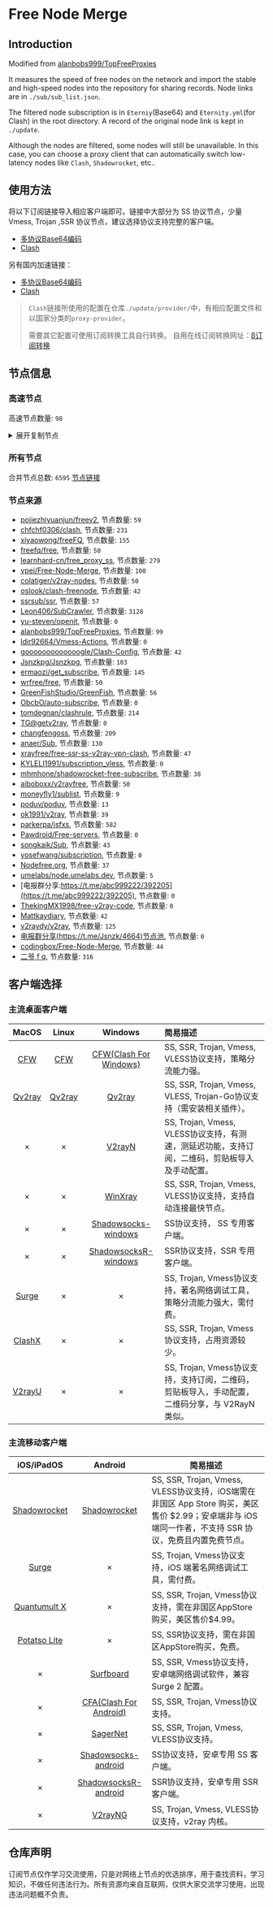 # Free Node Merge

## Introduction
Modified from [alanbobs999/TopFreeProxies](https://github.com/alanbobs999/TopFreeProxies)

It measures the speed of free nodes on the network and import the stable and high-speed nodes into the repository for sharing records. Node links are in `./sub/sub_list.json`.

The filtered node subscription is in `Eterniy`(Base64) and `Eternity.yml`(for Clash) in the root directory. A record of the original node link is kept in `./update`.

Although the nodes are filtered, some nodes will still be unavailable. In this case, you can choose a proxy client that can automatically switch low-latency nodes like `Clash`, `Shadowrocket`, etc..

## 使用方法
将以下订阅链接导入相应客户端即可。链接中大部分为 SS 协议节点，少量 Vmess, Trojan ,SSR 协议节点，建议选择协议支持完整的客户端。

- [多协议Base64编码](https://raw.githubusercontent.com/arlenWKX/Free-Node-Merge/master/Eternity)
- [Clash](https://raw.githubusercontent.com/arlenWKX/Free-Node-Merge/main/Eternity.yml)

另有国内加速链接：

- [多协议Base64编码](https://cdn.jsdelivr.net/gh/arlenWKX/Free-Node-Merge@main/Eternity)
- [Clash](https://cdn.jsdelivr.net/gh/arlenWKX/Free-Node-Merge@main/Eternity.yml)

>`Clash`链接所使用的配置在仓库`./update/provider/`中，有相应配置文件和以国家分类的`proxy-provider`。
>
>需要其它配置可使用订阅转换工具自行转换。
>自用在线订阅转换网址：[β订阅转换](https://sc.vercel.app/)

## 节点信息
### 高速节点
高速节点数量: `98`
<details>
  <summary>展开复制节点</summary>

    ss://Y2hhY2hhMjAtaWV0Zi1wb2x5MTMwNTo1ZTA0YmRjNi02ZjA5LTRmNWUtYTNjNy1lZGY0ZDMyMjBhZDM@164.92.99.126:52441#%E8%BF%99%E4%BA%9B%E8%8A%82%E7%82%B9%E5%8F%AA%E8%83%BD%E5%A4%87%E7%94%A8%E6%88%96%E8%80%85%E9%98%B2%E6%AD%A2%E5%A4%B1%E8%81%94%EF%BC%8C%E8%99%BD%E7%84%B6%E8%B4%A8%E9%87%8F%E5%B9%B6%E4%B8%8D%E6%98%AF%E5%BE%88%E5%A5%BD%EF%BC%8C%E4%B9%9F%E8%AF%B7%E4%BD%8E%E8%B0%83%E4%BD%BF%E7%94%A8%3A%29
    ss://Y2hhY2hhMjAtaWV0Zi1wb2x5MTMwNToxYzBlNGExOC00ZDdhLTQyMzEtYTU1ZC0xZGVlMGZlNjczMmE@164.92.99.126:52441#DigitalOcean%201%7C0.7x
    ss://Y2hhY2hhMjAtaWV0Zi1wb2x5MTMwNToxYzBlNGExOC00ZDdhLTQyMzEtYTU1ZC0xZGVlMGZlNjczMmE@164.92.99.126:52441#%E7%BE%8E%E5%9B%BD%28nodefree.org%E6%97%A5%E6%9B%B4%E5%85%8D%E8%B4%B9%E8%8A%82%E7%82%B9%29_9
    ss://Y2hhY2hhMjAtaWV0Zi1wb2x5MTMwNTo1ZTA0YmRjNi02ZjA5LTRmNWUtYTNjNy1lZGY0ZDMyMjBhZDM@164.92.99.126:52441#%E7%BE%8E%E5%9B%BD%28nodefree.org%E6%97%A5%E6%9B%B4%E5%85%8D%E8%B4%B9%E8%8A%82%E7%82%B9%29_10
    ss://Y2hhY2hhMjAtaWV0Zi1wb2x5MTMwNTo1ZTA0YmRjNi02ZjA5LTRmNWUtYTNjNy1lZGY0ZDMyMjBhZDM@164.92.99.126:52441#US-%E9%AB%98%E9%80%9F%E8%8A%82%E7%82%B9%E8%B4%AD%E4%B9%B0%EF%BC%9Av1.mk%2Fvip
    ss://Y2hhY2hhMjAtaWV0Zi1wb2x5MTMwNToxYzBlNGExOC00ZDdhLTQyMzEtYTU1ZC0xZGVlMGZlNjczMmE@164.92.99.126:52441#%E7%BE%8E%E5%9B%BD%28nodefree.org%E6%97%A5%E6%9B%B4%E5%85%8D%E8%B4%B9%E8%8A%82%E7%82%B9%29_9
    ss://Y2hhY2hhMjAtaWV0Zi1wb2x5MTMwNTo1ZTA0YmRjNi02ZjA5LTRmNWUtYTNjNy1lZGY0ZDMyMjBhZDM@164.92.99.126:52441#%E7%BE%8E%E5%9B%BD%28nodefree.org%E6%97%A5%E6%9B%B4%E5%85%8D%E8%B4%B9%E8%8A%82%E7%82%B9%29_10
    vmess://eyJ2IjoiMiIsInBzIjoiX+e+juWbvV9Zb3VUdWJlOlZW56eR5oqAXzk3IiwiYWRkIjoiNDUuMzUuODQuMTYyIiwicG9ydCI6IjQ0MyIsInR5cGUiOiJub25lIiwiaWQiOiJhYmE1MGRkNC01NDg0LTNiMDUtYjE0YS00NjYxY2FmODYyZDUiLCJhaWQiOiI0IiwibmV0Ijoid3MiLCJwYXRoIjoiL3dzIiwiaG9zdCI6InVzYS1kYWxsYXMubHZ1ZnQuY29tIiwidGxzIjoidGxzIn0=
    trojan://ae71ffdc-3206-3b4d-3f4e-e3b63684a556@lsj03.wangxd.life:3052?allowInsecure=0#US_https%3A%2F%2F1808.ga%20%20%20Node_211
    ss://YWVzLTI1Ni1nY206NTRkZjFhZDUtMTMyMy00ZGQ3LWI3YTEtYTUzMjAyMzQ3NTI2@164.92.99.255:46499#DigitalOcean%203%7C0.7x
    vmess://eyJ2IjoiMiIsInBzIjoi576O5Zu9IDAyIFBzeWNoeiIsImFkZCI6IjQ1LjM1Ljg0LjE2MiIsInBvcnQiOiI0NDMiLCJ0eXBlIjoibm9uZSIsImlkIjoiYWJhNTBkZDQtNTQ4NC0zYjA1LWIxNGEtNDY2MWNhZjg2MmQ1IiwiYWlkIjoiNCIsIm5ldCI6IndzIiwicGF0aCI6Ii93cyIsImhvc3QiOiJ1c2EtZGFsbGFzLmx2dWZ0LmNvbSIsInRscyI6InRscyJ9
    vmess://eyJ2IjoiMiIsInBzIjoi576O5Zu9IDAyNSIsImFkZCI6InVzYS1kYWxsYXMubHZ1ZnQuY29tIiwicG9ydCI6IjQ0MyIsInR5cGUiOiJub25lIiwiaWQiOiJhYmE1MGRkNC01NDg0LTNiMDUtYjE0YS00NjYxY2FmODYyZDUiLCJhaWQiOiI0IiwibmV0Ijoid3MiLCJwYXRoIjoiL3dzIiwiaG9zdCI6InVzYS1kYWxsYXMubHZ1ZnQuY29tIiwidGxzIjoidGxzIn0=
    ss://Y2hhY2hhMjAtaWV0Zi1wb2x5MTMwNTo1ZTA0YmRjNi02ZjA5LTRmNWUtYTNjNy1lZGY0ZDMyMjBhZDM@164.92.99.126:52441#github.com%2Ffreefq%20-%20%E7%BE%8E%E5%9B%BD%20%203
    trojan://ae71ffdc-3206-3b4d-3f4e-e3b63684a556@lsj03.wangxd.life:3052?allowInsecure=0#US_https%3A%2F%2F1808.ga%20%20%20Node_307
    ss://YWVzLTI1Ni1nY206NTRkZjFhZDUtMTMyMy00ZGQ3LWI3YTEtYTUzMjAyMzQ3NTI2@164.92.99.255:46499#DigitalOcean%203%7C0.7x
    vmess://eyJ2IjoiMiIsInBzIjoi576O5Zu9IDA0MCIsImFkZCI6IjQ1LjM1Ljg0LjE2MiIsInBvcnQiOiI0NDMiLCJ0eXBlIjoibm9uZSIsImlkIjoiYWJhNTBkZDQtNTQ4NC0zYjA1LWIxNGEtNDY2MWNhZjg2MmQ1IiwiYWlkIjoiNCIsIm5ldCI6IndzIiwicGF0aCI6Ii93cyIsImhvc3QiOiJ1c2EtZGFsbGFzLmx2dWZ0LmNvbSIsInRscyI6InRscyJ9
    ss://YWVzLTI1Ni1jZmI6Yndoc2tyc2tyMDM@104.243.25.95:253#%28Youtube%E6%8A%80%E6%9C%AF%E5%88%86%E4%BA%AB%E5%AE%A4%29%F0%9F%87%BA%F0%9F%87%B8%E7%BE%8E%E5%9B%BD
    ss://Y2hhY2hhMjAtaWV0Zi1wb2x5MTMwNTo1ZTA0YmRjNi02ZjA5LTRmNWUtYTNjNy1lZGY0ZDMyMjBhZDM@164.92.99.126:52441#%E8%BF%99%E4%BA%9B%E8%8A%82%E7%82%B9%E5%8F%AA%E8%83%BD%E5%A4%87%E7%94%A8%E6%88%96%E8%80%85%E9%98%B2%E6%AD%A2%E5%A4%B1%E8%81%94%EF%BC%8C%E8%99%BD%E7%84%B6%E8%B4%A8%E9%87%8F%E5%B9%B6%E4%B8%8D%E6%98%AF%E5%BE%88%E5%A5%BD%EF%BC%8C%E4%B9%9F%E8%AF%B7%E4%BD%8E%E8%B0%83%E4%BD%BF%E7%94%A8%3A%29
    ss://Y2hhY2hhMjAtaWV0Zi1wb2x5MTMwNToxYzBlNGExOC00ZDdhLTQyMzEtYTU1ZC0xZGVlMGZlNjczMmE@164.92.99.126:52441#DigitalOcean%201%7C0.7x
    ss://Y2hhY2hhMjAtaWV0Zi1wb2x5MTMwNTo1NGRmMWFkNS0xMzIzLTRkZDctYjdhMS1hNTMyMDIzNDc1MjY@164.92.115.63:43371#%E8%BF%99%E4%BA%9B%E8%8A%82%E7%82%B9%E5%8F%AA%E8%83%BD%E5%A4%87%E7%94%A8%E6%88%96%E8%80%85%E9%98%B2%E6%AD%A2%E5%A4%B1%E8%81%94%EF%BC%8C%E8%99%BD%E7%84%B6%E8%B4%A8%E9%87%8F%E5%B9%B6%E4%B8%8D%E6%98%AF%E5%BE%88%E5%A5%BD%EF%BC%8C%E4%B9%9F%E8%AF%B7%E4%BD%8E%E8%B0%83%E4%BD%BF%E7%94%A8%3A%29
    ss://Y2hhY2hhMjAtaWV0Zi1wb2x5MTMwNTo1NGRmMWFkNS0xMzIzLTRkZDctYjdhMS1hNTMyMDIzNDc1MjY@164.92.107.59:16455#%E7%BE%8E%E5%9B%BD%20067
    ss://Y2hhY2hhMjAtaWV0Zi1wb2x5MTMwNToxYzBlNGExOC00ZDdhLTQyMzEtYTU1ZC0xZGVlMGZlNjczMmE@164.92.121.170:61598#DigitalOcean%204%7C0.7x
    ss://YWVzLTI1Ni1nY206NTRkZjFhZDUtMTMyMy00ZGQ3LWI3YTEtYTUzMjAyMzQ3NTI2@164.92.99.255:46499#DigitalOcean%203%7C0.7x
    ss://YWVzLTI1Ni1nY206NTRkZjFhZDUtMTMyMy00ZGQ3LWI3YTEtYTUzMjAyMzQ3NTI2@164.92.99.255:46499#DigitalOcean%203%7C0.7x
    ss://Y2hhY2hhMjAtaWV0Zi1wb2x5MTMwNTo1NGRmMWFkNS0xMzIzLTRkZDctYjdhMS1hNTMyMDIzNDc1MjY@164.92.115.63:43371#github.com%2Ffreefq%20-%20%E7%BE%8E%E5%9B%BD%20%2010
    vmess://eyJ2IjoiMiIsInBzIjoi576O5Zu9IDAzIFNoYXJrdGVjaCIsImFkZCI6IjIwOC45OC40OC4yIiwicG9ydCI6IjQ0MyIsInR5cGUiOiJub25lIiwiaWQiOiJhYmE1MGRkNC01NDg0LTNiMDUtYjE0YS00NjYxY2FmODYyZDUiLCJhaWQiOiI0IiwibmV0Ijoid3MiLCJwYXRoIjoiL3dzIiwiaG9zdCI6Imllc2VpMWVpLmNvbSIsInRscyI6InRscyJ9
    vmess://eyJ2IjoiMiIsInBzIjoi6L+Z5Lqb6IqC54K55Y+q6IO95aSH55So5oiW6ICF6Ziy5q2i5aSx6IGU77yM6Jm954S26LSo6YeP5bm25LiN5piv5b6I5aW977yM5Lmf6K+35L2O6LCD5L2/55SoOikiLCJhZGQiOiJzankuODY5ODY5Lnh5eiIsInBvcnQiOiI0NDMiLCJ0eXBlIjoibm9uZSIsImlkIjoiMDIxZDZhODItZmU5NS00MDc4LWEzYTItMDBkYmZiNzkxMTU2IiwiYWlkIjoiMCIsIm5ldCI6IndzIiwicGF0aCI6Ii9iMjc0NGMwYS8iLCJob3N0Ijoic2p5Ljg2OTg2OS54eXoiLCJ0bHMiOiJ0bHMifQ==
    vmess://eyJ2IjoiMiIsInBzIjoi576O5Zu9IDAyNSIsImFkZCI6IjQ1LjM1Ljg0LjE2MiIsInBvcnQiOiI0NDMiLCJ0eXBlIjoibm9uZSIsImlkIjoiYWJhNTBkZDQtNTQ4NC0zYjA1LWIxNGEtNDY2MWNhZjg2MmQ1IiwiYWlkIjoiNCIsIm5ldCI6IndzIiwicGF0aCI6Ii93cyIsImhvc3QiOiJ1c2EtZGFsbGFzLmx2dWZ0LmNvbSIsInRscyI6InRscyJ9
    ss://Y2hhY2hhMjAtaWV0Zi1wb2x5MTMwNTo1NGRmMWFkNS0xMzIzLTRkZDctYjdhMS1hNTMyMDIzNDc1MjY@164.92.107.59:16455#TG%E9%A2%91%E9%81%93%40iosfulishare%20%F0%9F%87%BA%F0%9F%87%B8%20DigitalOcean%206%7C0.7x
    vmess://eyJ2IjoiMiIsInBzIjoi576O5Zu9IDA2MCIsImFkZCI6IjE1NS4yNDguMjAyLjIwMyIsInBvcnQiOiIxNDU2NCIsInR5cGUiOiJub25lIiwiaWQiOiI0YTBkYTM3OS1hN2NjLTQzODktODhkNy00NTUxNGI4OTY4ODMiLCJhaWQiOiIwIiwibmV0IjoidGNwIiwicGF0aCI6Ii9hM2RIeE5pUy8iLCJob3N0IjoiIiwidGxzIjoiIn0=
    vmess://eyJ2IjoiMiIsInBzIjoiZ2l0aHViLmNvbS92MnJheWZyZWUgLSDnvo7lm73liqDliKnnpo/lsLzkuprlt57mtJvmnYnnn7ZRdWFkcmFOZXTmlbDmja7kuK3lv4MgMTkiLCJhZGQiOiJzankuODY5ODY5Lnh5eiIsInBvcnQiOiI0NDMiLCJ0eXBlIjoibm9uZSIsImlkIjoiMDIxZDZhODItZmU5NS00MDc4LWEzYTItMDBkYmZiNzkxMTU2IiwiYWlkIjoiMCIsIm5ldCI6IndzIiwicGF0aCI6Ii9iMjc0NGMwYS8iLCJob3N0Ijoic2p5Ljg2OTg2OS54eXoiLCJ0bHMiOiJ0bHMifQ==
    vmess://eyJ2IjoiMiIsInBzIjoiUmVsYXlf8J+HuvCfh7hVUy3wn4e68J+HuFVTXzQxIiwiYWRkIjoic2p5Ljg2OTg2OS54eXoiLCJwb3J0IjoiNDQzIiwidHlwZSI6Im5vbmUiLCJpZCI6IjAyMWQ2YTgyLWZlOTUtNDA3OC1hM2EyLTAwZGJmYjc5MTE1NiIsImFpZCI6IjAiLCJuZXQiOiJ3cyIsInBhdGgiOiIvYjI3NDRjMGEvIiwiaG9zdCI6InNqeS44Njk4NjkueHl6IiwidGxzIjoidGxzIn0=
    ss://YWVzLTI1Ni1jZmI6YW1hem9uc2tyMDU@54.214.170.7:443#%E8%BF%99%E4%BA%9B%E8%8A%82%E7%82%B9%E5%8F%AA%E8%83%BD%E5%A4%87%E7%94%A8%E6%88%96%E8%80%85%E9%98%B2%E6%AD%A2%E5%A4%B1%E8%81%94%EF%BC%8C%E8%99%BD%E7%84%B6%E8%B4%A8%E9%87%8F%E5%B9%B6%E4%B8%8D%E6%98%AF%E5%BE%88%E5%A5%BD%EF%BC%8C%E4%B9%9F%E8%AF%B7%E4%BD%8E%E8%B0%83%E4%BD%BF%E7%94%A8%3A%29
    vmess://eyJ2IjoiMiIsInBzIjoiZ2l0aHViLmNvbS9mcmVlZnEgLSDnvo7lm73liqDliKnnpo/lsLzkuprlt57mtJvmnYnnn7ZRdWFkcmFOZXTmlbDmja7kuK3lv4MgMTkiLCJhZGQiOiJzankuODY5ODY5Lnh5eiIsInBvcnQiOiI0NDMiLCJ0eXBlIjoibm9uZSIsImlkIjoiMDIxZDZhODItZmU5NS00MDc4LWEzYTItMDBkYmZiNzkxMTU2IiwiYWlkIjoiMCIsIm5ldCI6IndzIiwicGF0aCI6Ii9iMjc0NGMwYS8iLCJob3N0Ijoic2p5Ljg2OTg2OS54eXoiLCJ0bHMiOiJ0bHMifQ==
    ss://Y2hhY2hhMjAtaWV0Zi1wb2x5MTMwNToxYzBlNGExOC00ZDdhLTQyMzEtYTU1ZC0xZGVlMGZlNjczMmE@164.92.121.170:61598#%E7%BE%8E%E5%9B%BD%20036
    ss://YWVzLTI1Ni1nY206NTRkZjFhZDUtMTMyMy00ZGQ3LWI3YTEtYTUzMjAyMzQ3NTI2@164.92.99.255:46499#DigitalOcean%203%7C0.7x
    vmess://eyJ2IjoiMiIsInBzIjoi576O5Zu9IDA2MyIsImFkZCI6IjIxNi4yNDAuMTQwLjI1MiIsInBvcnQiOiI4MCIsInR5cGUiOiJub25lIiwiaWQiOiI2Yzc0YjU4NC02ODVjLTQ5NmQtODFiYy03YTVmZjE1ZTUyOGYiLCJhaWQiOiIwIiwibmV0Ijoid3MiLCJwYXRoIjoiLyIsImhvc3QiOiIiLCJ0bHMiOiIifQ==
    vmess://eyJ2IjoiMiIsInBzIjoi576O5Zu9IDAzMiIsImFkZCI6InVzYS13YXNoaW5ndG9uLmx2dWZ0LmNvbSIsInBvcnQiOiI0NDMiLCJ0eXBlIjoibm9uZSIsImlkIjoiYWJhNTBkZDQtNTQ4NC0zYjA1LWIxNGEtNDY2MWNhZjg2MmQ1IiwiYWlkIjoiNCIsIm5ldCI6IndzIiwicGF0aCI6Ii93cyIsImhvc3QiOiJ1c2Etd2FzaGluZ3Rvbi5sdnVmdC5jb20iLCJ0bHMiOiJ0bHMifQ==
    ss://Y2hhY2hhMjAtaWV0Zi1wb2x5MTMwNTo1ZTA0YmRjNi02ZjA5LTRmNWUtYTNjNy1lZGY0ZDMyMjBhZDM@164.92.99.126:52441#US-%E9%AB%98%E9%80%9F%E8%8A%82%E7%82%B9%E8%B4%AD%E4%B9%B0%EF%BC%9Av1.mk%2Fvip
    ss://YWVzLTI1Ni1nY206NTRkZjFhZDUtMTMyMy00ZGQ3LWI3YTEtYTUzMjAyMzQ3NTI2@164.92.99.255:46499#DigitalOcean%203%7C0.7x
    vmess://eyJ2IjoiMiIsInBzIjoiVVNfNDIiLCJhZGQiOiIyMTYuMjQwLjE0MC4yNTIiLCJwb3J0IjoiODAiLCJ0eXBlIjoibm9uZSIsImlkIjoiNmM3NGI1ODQtNjg1Yy00OTZkLTgxYmMtN2E1ZmYxNWU1MjhmIiwiYWlkIjoiMCIsIm5ldCI6IndzIiwicGF0aCI6Ii8iLCJob3N0IjoiIiwidGxzIjoiIn0=
    vmess://eyJ2IjoiMiIsInBzIjoi576O5Zu9IDExMiIsImFkZCI6IjE5Mi45Ni4yMDQuMjUwIiwicG9ydCI6IjQ0MyIsInR5cGUiOiJub25lIiwiaWQiOiJhYmE1MGRkNC01NDg0LTNiMDUtYjE0YS00NjYxY2FmODYyZDUiLCJhaWQiOiI0IiwibmV0Ijoid3MiLCJwYXRoIjoiL3dzIiwiaG9zdCI6InVzYS13YXNoaW5ndG9uLmx2dWZ0LmNvbSIsInRscyI6InRscyJ9
    ss://YWVzLTI1Ni1jZmI6Yndoc2tyc2tyMDM@104.243.30.252:246#%E7%BE%8E%E5%9B%BD%20005
    vmess://eyJ2IjoiMiIsInBzIjoi576O5Zu9NSIsImFkZCI6IjIxNi4yNDAuMTQwLjI1MiIsInBvcnQiOiI4MCIsInR5cGUiOiJub25lIiwiaWQiOiI2Yzc0YjU4NC02ODVjLTQ5NmQtODFiYy03YTVmZjE1ZTUyOGYiLCJhaWQiOiIwIiwibmV0Ijoid3MiLCJwYXRoIjoiLyIsImhvc3QiOiIiLCJ0bHMiOiIifQ==
    ss://YWVzLTI1Ni1nY206NTRkZjFhZDUtMTMyMy00ZGQ3LWI3YTEtYTUzMjAyMzQ3NTI2@164.92.99.255:46499#DigitalOcean%203%7C0.7x
    ss://YWVzLTI1Ni1nY206NTRkZjFhZDUtMTMyMy00ZGQ3LWI3YTEtYTUzMjAyMzQ3NTI2@164.92.99.255:46499#DigitalOcean%203%7C0.7x
    vmess://eyJ2IjoiMiIsInBzIjoiZ2l0aHViLmNvbS9mcmVlZnEgLSDnvo7lm73liqDliKnnpo/lsLzkuprlt57mtJvmnYnnn7ZRdWFkcmFOZXTmlbDmja7kuK3lv4MgMTkiLCJhZGQiOiJzankuODY5ODY5Lnh5eiIsInBvcnQiOiI0NDMiLCJ0eXBlIjoibm9uZSIsImlkIjoiMDIxZDZhODItZmU5NS00MDc4LWEzYTItMDBkYmZiNzkxMTU2IiwiYWlkIjoiMCIsIm5ldCI6IndzIiwicGF0aCI6Ii9iMjc0NGMwYS8iLCJob3N0Ijoic2p5Ljg2OTg2OS54eXoiLCJ0bHMiOiJ0bHMifQ==
    vmess://eyJ2IjoiMiIsInBzIjoi576O5Zu9IDA1IFNlcnZlck1hbmlhIiwiYWRkIjoiMTkyLjE4Ni4xMjkuNjYiLCJwb3J0IjoiNDQzIiwidHlwZSI6Im5vbmUiLCJpZCI6ImFiYTUwZGQ0LTU0ODQtM2IwNS1iMTRhLTQ2NjFjYWY4NjJkNSIsImFpZCI6IjQiLCJuZXQiOiJ3cyIsInBhdGgiOiIvd3MiLCJob3N0IjoidXNhLWJ1ZmZhbG8ubHZ1ZnQuY29tIiwidGxzIjoidGxzIn0=
    ss://YWVzLTI1Ni1jZmI6Yndoc2tyc2tyMDM@104.243.30.252:246#%3A%E7%BE%8E%E5%9B%BD-ss-104.243.30.252%3A246-%E5%8F%AF%E7%94%A8-%E7%9B%B4%E8%BF%9E-%E4%BB%85%E6%94%AF%E6%8C%81%E7%BE%8E%E5%9B%BD%E5%9C%B0%E5%8C%BANF%E8%87%AA%E5%88%B6%E5%89%A7
    ss://YWVzLTI1Ni1nY206NTRkZjFhZDUtMTMyMy00ZGQ3LWI3YTEtYTUzMjAyMzQ3NTI2@164.92.99.255:46499#DigitalOcean%203%7C0.7x
    vmess://eyJ2IjoiMiIsInBzIjoi576O5Zu9IDA2IFNlcnZlck1hbmlhIiwiYWRkIjoidXNhLWJ1ZmZhbG8ubHZ1ZnQuY29tIiwicG9ydCI6IjQ0MyIsInR5cGUiOiJub25lIiwiaWQiOiJhYmE1MGRkNC01NDg0LTNiMDUtYjE0YS00NjYxY2FmODYyZDUiLCJhaWQiOiI0IiwibmV0Ijoid3MiLCJwYXRoIjoiL3dzIiwiaG9zdCI6InVzYS1idWZmYWxvLmx2dWZ0LmNvbSIsInRscyI6InRscyJ9
    vmess://eyJ2IjoiMiIsInBzIjoiZ2l0aHViLmNvbS9mcmVlZnEgLSDnvo7lm73liqDliKnnpo/lsLzkuprlt57mtJvmnYnnn7ZRdWFkcmFOZXTmlbDmja7kuK3lv4MgMTkiLCJhZGQiOiJzankuODY5ODY5Lnh5eiIsInBvcnQiOiI0NDMiLCJ0eXBlIjoibm9uZSIsImlkIjoiMDIxZDZhODItZmU5NS00MDc4LWEzYTItMDBkYmZiNzkxMTU2IiwiYWlkIjoiMCIsIm5ldCI6IndzIiwicGF0aCI6Ii9iMjc0NGMwYS8iLCJob3N0Ijoic2p5Ljg2OTg2OS54eXoiLCJ0bHMiOiJ0bHMifQ==
    ss://Y2hhY2hhMjAtaWV0Zi1wb2x5MTMwNTo1NGRmMWFkNS0xMzIzLTRkZDctYjdhMS1hNTMyMDIzNDc1MjY@164.92.115.89:31254#%E7%BE%8E%E5%9B%BD%20066
    ss://Y2hhY2hhMjAtaWV0Zi1wb2x5MTMwNTpDZm9SMXlSSnByb3A@104.224.141.225:700#%E7%BE%8E%E5%9B%BD%20045
    ss://Y2hhY2hhMjAtaWV0Zi1wb2x5MTMwNToxYzBlNGExOC00ZDdhLTQyMzEtYTU1ZC0xZGVlMGZlNjczMmE@164.92.99.126:52441#%E7%BE%8E%E5%9B%BD%28nodefree.org%E6%97%A5%E6%9B%B4%E5%85%8D%E8%B4%B9%E8%8A%82%E7%82%B9%29_9
    ss://Y2hhY2hhMjAtaWV0Zi1wb2x5MTMwNToxYzBlNGExOC00ZDdhLTQyMzEtYTU1ZC0xZGVlMGZlNjczMmE@164.92.99.126:52441#DigitalOcean%201%7C0.7x
    vmess://eyJ2IjoiMiIsInBzIjoibWF0dGtheWRpYXJ5LmNvbXznvo7lm70oVVMpVVNBL1Nhbkpvc2VfMjEiLCJhZGQiOiIxNTUuMjQ4LjIwMi4yMDMiLCJwb3J0IjoiMTQ1NjQiLCJ0eXBlIjoibm9uZSIsImlkIjoiNGEwZGEzNzktYTdjYy00Mzg5LTg4ZDctNDU1MTRiODk2ODgzIiwiYWlkIjoiMCIsIm5ldCI6InRjcCIsInBhdGgiOiIvcmF5IiwiaG9zdCI6IiIsInRscyI6IiJ9
    vmess://eyJ2IjoiMiIsInBzIjoibWF0dGtheWRpYXJ5LmNvbXznvo7lm70oVVMpVVNBL1Nhbkpvc2VfMjQiLCJhZGQiOiIxNTUuMjQ4LjIwMi4yMDMiLCJwb3J0IjoiMTQ1NjQiLCJ0eXBlIjoibm9uZSIsImlkIjoiNGEwZGEzNzktYTdjYy00Mzg5LTg4ZDctNDU1MTRiODk2ODgzIiwiYWlkIjoiMCIsIm5ldCI6InRjcCIsInBhdGgiOiIvIiwiaG9zdCI6IiIsInRscyI6IiJ9
    ss://Y2hhY2hhMjAtaWV0Zi1wb2x5MTMwNTo1ZTA0YmRjNi02ZjA5LTRmNWUtYTNjNy1lZGY0ZDMyMjBhZDM@164.92.99.126:52441#github.com%2Fv2rayfree%20-%20%E7%BE%8E%E5%9B%BD%20%203
    ss://YWVzLTI1Ni1nY206NTRkZjFhZDUtMTMyMy00ZGQ3LWI3YTEtYTUzMjAyMzQ3NTI2@164.92.99.255:46499#DigitalOcean%203%7C0.7x
    vmess://eyJ2IjoiMiIsInBzIjoi576O5Zu9IDAyNiIsImFkZCI6IjQ1LjM1Ljg0LjE2MiIsInBvcnQiOiI0NDMiLCJ0eXBlIjoibm9uZSIsImlkIjoiYWJhNTBkZDQtNTQ4NC0zYjA1LWIxNGEtNDY2MWNhZjg2MmQ1IiwiYWlkIjoiNCIsIm5ldCI6IndzIiwicGF0aCI6Ii93cyIsImhvc3QiOiJ1c2EtZGFsbGFzLmx2dWZ0LmNvbSIsInRscyI6InRscyJ9
    ss://YWVzLTI1Ni1jZmI6YW1hem9uc2tyMDU@34.223.227.127:443#%E7%BE%8E%E5%9B%BD%20006
    ss://Y2hhY2hhMjAtaWV0Zi1wb2x5MTMwNTo1NGRmMWFkNS0xMzIzLTRkZDctYjdhMS1hNTMyMDIzNDc1MjY@164.92.115.63:43371#github.com%2Fv2rayfree%20-%20%E7%BE%8E%E5%9B%BD%20%2010
    ss://Y2hhY2hhMjAtaWV0Zi1wb2x5MTMwNTo1ZTA0YmRjNi02ZjA5LTRmNWUtYTNjNy1lZGY0ZDMyMjBhZDM@164.92.99.126:52441#%3A%E7%BE%8E%E5%9B%BD-ss-164.92.99.126%3A52441-%E5%8F%AF%E7%94%A8-%E7%9B%B4%E8%BF%9E-%E4%BB%85%E6%94%AF%E6%8C%81%E7%BE%8E%E5%9B%BD%E5%9C%B0%E5%8C%BANF%E8%87%AA%E5%88%B6%E5%89%A7
    ss://Y2hhY2hhMjAtaWV0Zi1wb2x5MTMwNTo1NGRmMWFkNS0xMzIzLTRkZDctYjdhMS1hNTMyMDIzNDc1MjY@164.92.107.59:16455#YouTube%E6%A2%A6%E6%AD%8C%7CNetflix_50
    ss://YWVzLTI1Ni1nY206NTRkZjFhZDUtMTMyMy00ZGQ3LWI3YTEtYTUzMjAyMzQ3NTI2@164.92.99.255:46499#DigitalOcean%203%7C0.7x
    vmess://eyJ2IjoiMiIsInBzIjoi576O5Zu9IDA0MyIsImFkZCI6IjE1NC45NC4yMTQuMiIsInBvcnQiOiI0NDMiLCJ0eXBlIjoibm9uZSIsImlkIjoiYWJhNTBkZDQtNTQ4NC0zYjA1LWIxNGEtNDY2MWNhZjg2MmQ1IiwiYWlkIjoiNCIsIm5ldCI6IndzIiwicGF0aCI6Ii93cyIsImhvc3QiOiJsdnVmdC5jb20iLCJ0bHMiOiJ0bHMifQ==
    vmess://eyJ2IjoiMiIsInBzIjoi576O5Zu9IDAyNyIsImFkZCI6IjE1NC45NC4yMTQuMiIsInBvcnQiOiI0NDMiLCJ0eXBlIjoibm9uZSIsImlkIjoiYWJhNTBkZDQtNTQ4NC0zYjA1LWIxNGEtNDY2MWNhZjg2MmQ1IiwiYWlkIjoiNCIsIm5ldCI6IndzIiwicGF0aCI6Ii93cyIsImhvc3QiOiJsdnVmdC5jb20iLCJ0bHMiOiJ0bHMifQ==
    ss://Y2hhY2hhMjAtaWV0Zi1wb2x5MTMwNToxYzBlNGExOC00ZDdhLTQyMzEtYTU1ZC0xZGVlMGZlNjczMmE@164.92.99.126:52441#%E7%BE%8E%E5%9B%BD%20003
    ss://Y2hhY2hhMjAtaWV0Zi1wb2x5MTMwNTo1ZTA0YmRjNi02ZjA5LTRmNWUtYTNjNy1lZGY0ZDMyMjBhZDM@164.92.99.126:52441#%3A%E7%BE%8E%E5%9B%BD-ss-164.92.99.126%3A52441-%E5%8F%AF%E7%94%A8-%E7%9B%B4%E8%BF%9E-%E4%BB%85%E6%94%AF%E6%8C%81%E7%BE%8E%E5%9B%BD%E5%9C%B0%E5%8C%BANF%E8%87%AA%E5%88%B6%E5%89%A7
    ss://Y2hhY2hhMjAtaWV0Zi1wb2x5MTMwNTo1NGRmMWFkNS0xMzIzLTRkZDctYjdhMS1hNTMyMDIzNDc1MjY@164.92.115.63:43371#YouTube%E6%A2%A6%E6%AD%8C%7CNetflix_37
    ss://Y2hhY2hhMjAtaWV0Zi1wb2x5MTMwNTpsanFkYWx1MTMuLg@20.210.232.215:8313#%E7%BE%8E%E5%9B%BD%28TG%E9%A2%91%E9%81%93%3A%40poduvjd%29
    ss://Y2hhY2hhMjAtaWV0Zi1wb2x5MTMwNTo1ZTA0YmRjNi02ZjA5LTRmNWUtYTNjNy1lZGY0ZDMyMjBhZDM@164.92.99.126:52441#%E7%BE%8E%E5%9B%BD%28nodefree.org%E6%97%A5%E6%9B%B4%E5%85%8D%E8%B4%B9%E8%8A%82%E7%82%B9%29_10
    trojan://da777aae-defb-41d0-a183-2c27da2b4677@jgwdj3.gaox.ml:443?allowInsecure=1#%5B05-22%5D%7Coslook%7C%E6%97%A5%E6%9C%AC%28JP%29Japan%2FTokyo_16
    ss://Y2hhY2hhMjAtaWV0Zi1wb2x5MTMwNTo1NGRmMWFkNS0xMzIzLTRkZDctYjdhMS1hNTMyMDIzNDc1MjY@164.92.107.59:16455#YouTube%E6%A2%A6%E6%AD%8C%7CNetflix_50
    ss://Y2hhY2hhMjAtaWV0Zi1wb2x5MTMwNTo1NGRmMWFkNS0xMzIzLTRkZDctYjdhMS1hNTMyMDIzNDc1MjY@164.92.115.63:43371#%E8%BF%99%E4%BA%9B%E8%8A%82%E7%82%B9%E5%8F%AA%E8%83%BD%E5%A4%87%E7%94%A8%E6%88%96%E8%80%85%E9%98%B2%E6%AD%A2%E5%A4%B1%E8%81%94%EF%BC%8C%E8%99%BD%E7%84%B6%E8%B4%A8%E9%87%8F%E5%B9%B6%E4%B8%8D%E6%98%AF%E5%BE%88%E5%A5%BD%EF%BC%8C%E4%B9%9F%E8%AF%B7%E4%BD%8E%E8%B0%83%E4%BD%BF%E7%94%A8%3A%29
    vmess://eyJ2IjoiMiIsInBzIjoi6L+Z5Lqb6IqC54K55Y+q6IO95aSH55So5oiW6ICF6Ziy5q2i5aSx6IGU77yM6Jm954S26LSo6YeP5bm25LiN5piv5b6I5aW977yM5Lmf6K+35L2O6LCD5L2/55SoOikiLCJhZGQiOiIxNTUuMjQ4LjIwMi4yMDMiLCJwb3J0IjoiMTQ1NjQiLCJ0eXBlIjoibm9uZSIsImlkIjoiNGEwZGEzNzktYTdjYy00Mzg5LTg4ZDctNDU1MTRiODk2ODgzIiwiYWlkIjoiMCIsIm5ldCI6InRjcCIsInBhdGgiOiIvIiwiaG9zdCI6IjE1NS4yNDguMjAyLjIwMyIsInRscyI6IiJ9
    ss://Y2hhY2hhMjAtaWV0Zi1wb2x5MTMwNTo1NGRmMWFkNS0xMzIzLTRkZDctYjdhMS1hNTMyMDIzNDc1MjY@164.92.107.59:16455#%E7%BE%8E%E5%9B%BD%20006
    vmess://eyJ2IjoiMiIsInBzIjoiVVNfMjQyOSIsImFkZCI6IjIwLjEyMy4xODcuMjEyIiwicG9ydCI6IjI3OTMxIiwidHlwZSI6Im5vbmUiLCJpZCI6IjI1NmVhZTQxLTBiOGYtNGZhYS1iY2U4LTYzNjYwMTFkYzE5ZiIsImFpZCI6IjAiLCJuZXQiOiJ0Y3AiLCJwYXRoIjoiL3dzIiwiaG9zdCI6InZpaWJhaDZ1LmNvbSIsInRscyI6IiJ9
    vmess://eyJ2IjoiMiIsInBzIjoi576O5Zu9IDAyMiIsImFkZCI6IjIwLjEyMy4xODcuMjEyIiwicG9ydCI6IjI3OTMxIiwidHlwZSI6Im5vbmUiLCJpZCI6IjI1NmVhZTQxLTBiOGYtNGZhYS1iY2U4LTYzNjYwMTFkYzE5ZiIsImFpZCI6IjAiLCJuZXQiOiJ0Y3AiLCJwYXRoIjoiL3dzIiwiaG9zdCI6InVzYS1kYWxsYXMubHZ1ZnQuY29tIiwidGxzIjoiIn0=
    vmess://eyJ2IjoiMiIsInBzIjoi6I235YWwIiwiYWRkIjoiMjAuMTIzLjE4Ny4yMTIiLCJwb3J0IjoiMjc5MzEiLCJ0eXBlIjoibm9uZSIsImlkIjoiMjU2ZWFlNDEtMGI4Zi00ZmFhLWJjZTgtNjM2NjAxMWRjMTlmIiwiYWlkIjoiMCIsIm5ldCI6InRjcCIsInBhdGgiOiIvIiwiaG9zdCI6IjAwMDEudXMuZ2VuenBuLmNvbSIsInRscyI6IiJ9
    vmess://eyJ2IjoiMiIsInBzIjoi5b635Zu9IDAwMiIsImFkZCI6Ijc4LjQ2LjI0NC4zNCIsInBvcnQiOiIzMzY1NSIsInR5cGUiOiJub25lIiwiaWQiOiJiNDEzMDNiNC1lMmM4LTQ3NzEtY2I2Yy1lZjYyMjQ0YTc2MjEiLCJhaWQiOiI2NCIsIm5ldCI6InRjcCIsInBhdGgiOiIvIiwiaG9zdCI6IiIsInRscyI6IiJ9
    vmess://eyJ2IjoiMiIsInBzIjoi576O5Zu9IDAyOCIsImFkZCI6IjIwLjEyMy4xODcuMjEyIiwicG9ydCI6IjI3OTMxIiwidHlwZSI6Im5vbmUiLCJpZCI6IjI1NmVhZTQxLTBiOGYtNGZhYS1iY2U4LTYzNjYwMTFkYzE5ZiIsImFpZCI6IjAiLCJuZXQiOiJ0Y3AiLCJwYXRoIjoiL2luZGV4IiwiaG9zdCI6Ind3dy5iYWlkdS5jb20iLCJ0bHMiOiIifQ==
    trojan://71b55a84-3fac-4458-abff-eaad79219c91@jgwld3.gaox.ml:443?allowInsecure=1#mattkaydiary.com%7C%E8%8B%B1%E5%9B%BD%28GB%29United%2BKiongdom%2FSlough_27
    vmess://eyJ2IjoiMiIsInBzIjoi576O5Zu9Q2xvdWRGbGFyZeiKgueCuSAyOSIsImFkZCI6InJuLjEwMjQ5OC5ldS5vcmciLCJwb3J0IjoiMjA1MyIsInR5cGUiOiJub25lIiwiaWQiOiJhMWM0M2ZhYy1kNjM3LTNkYTQtODA4MS01NzU3ODU0ZmZjNDgiLCJhaWQiOiIwIiwibmV0Ijoid3MiLCJwYXRoIjoiL3YycmF5IiwiaG9zdCI6InJuLjEwMjQ5OC5ldS5vcmciLCJ0bHMiOiJ0bHMifQ==
    vmess://eyJ2IjoiMiIsInBzIjoi576O5Zu9IDA1MCIsImFkZCI6IjIwLjEyMy4xODcuMjEyIiwicG9ydCI6IjI3OTMxIiwidHlwZSI6Im5vbmUiLCJpZCI6IjI1NmVhZTQxLTBiOGYtNGZhYS1iY2U4LTYzNjYwMTFkYzE5ZiIsImFpZCI6IjAiLCJuZXQiOiJ0Y3AiLCJwYXRoIjoiL2luZGV4IiwiaG9zdCI6ImhrYXoxLnhtcnRoLW5vZGUueHl6IiwidGxzIjoiIn0=
    vmess://eyJ2IjoiMiIsInBzIjoi576O5Zu9XzMxMzMiLCJhZGQiOiIyMC4xMjMuMTg3LjIxMiIsInBvcnQiOiIyNzkzMSIsInR5cGUiOiJub25lIiwiaWQiOiIyNTZlYWU0MS0wYjhmLTRmYWEtYmNlOC02MzY2MDExZGMxOWYiLCJhaWQiOiIwIiwibmV0IjoidGNwIiwicGF0aCI6Ii8iLCJob3N0IjoiIiwidGxzIjoiIn0=
    ss://YWVzLTI1Ni1jZmI6YW1hem9uc2tyMDU@3.38.250.217:443#%E7%BE%8E%E5%9B%BD%20004
    vmess://eyJ2IjoiMiIsInBzIjoi5b635Zu9IDAwMiIsImFkZCI6Ijc4LjQ2LjI0NC4zNCIsInBvcnQiOiIzMzY1NSIsInR5cGUiOiJub25lIiwiaWQiOiJiNDEzMDNiNC1lMmM4LTQ3NzEtY2I2Yy1lZjYyMjQ0YTc2MjEiLCJhaWQiOiI2NCIsIm5ldCI6InRjcCIsInBhdGgiOiIvIiwiaG9zdCI6IjQyMndrbC5mYW5zOC54eXoiLCJ0bHMiOiIifQ==
    ss://YWVzLTI1Ni1jZmI6YW1hem9uc2tyMDU@3.38.250.217:443#%3A%E9%9F%A9%E5%9B%BD-ss-3.38.250.217%3A443-%E5%8F%AF%E7%94%A8-%E7%9B%B4%E8%BF%9E-%E4%BB%85%E6%94%AF%E6%8C%81%E9%9F%A9%E5%9B%BD%E5%9C%B0%E5%8C%BANF%E8%87%AA%E5%88%B6%E5%89%A7
    trojan://b291d129-ee55-4801-a9b8-b5316e5c37b7@jgwcc3.gaox.ml:443?allowInsecure=0#US_https%3A%2F%2F1808.ga%20%20%20Node_144
    trojan://b291d129-ee55-4801-a9b8-b5316e5c37b7@jgwcc3.gaox.ml:443?allowInsecure=0#US_https%3A%2F%2F1808.ga%20%20%20Node_308
    trojan://f736834f-1fc8-4738-9884-9afe0eb0d818@jp1.trojan.tel:443?allowInsecure=1&sni=douyincdn.com#%E7%BE%8E%E5%9B%BD%20019
    trojan://b291d129-ee55-4801-a9b8-b5316e5c37b7@jgwcc3.gaox.ml:443?allowInsecure=0#US_https%3A%2F%2F1808.ga%20%20%20Node_260
    trojan://b291d129-ee55-4801-a9b8-b5316e5c37b7@jgwcc3.gaox.ml:443?allowInsecure=0#US_https%3A%2F%2F1808.ga%20%20%20Node_183
    ss://YWVzLTI1Ni1jZmI6Y3A4cFJTVUF5TGhUZlZXSA@213.183.59.185:9064#%28Youtube%E6%8A%80%E6%9C%AF%E5%88%86%E4%BA%AB%E5%AE%A4%29%F0%9F%87%B3%F0%9F%87%B1%E8%8D%B7%E5%85%B0%205
    vmess://eyJ2IjoiMiIsInBzIjoi6Iqs5YWwIiwiYWRkIjoiMTU0Ljg0LjEuMTU0IiwicG9ydCI6IjQ0MyIsInR5cGUiOiJub25lIiwiaWQiOiIxMzBjOWYyZS00MmIxLTRlYmYtYjM0NS1lMjY0NTZhMDYxZjkiLCJhaWQiOiI2NCIsIm5ldCI6IndzIiwicGF0aCI6Ii9wYXRoLzE4MTAxMjEyMzQzMyIsImhvc3QiOiJ3d3cuMDUyMjIwMjcueHl6IiwidGxzIjoidGxzIn0=
    ss://YWVzLTI1Ni1jZmI6VE4yWXFnaHhlRkRLWmZMVQ@152.89.210.84:9037#%28Youtube%E6%8A%80%E6%9C%AF%E5%88%86%E4%BA%AB%E5%AE%A4%29%F0%9F%87%AC%F0%9F%87%A7%E8%8B%B1%E5%9B%BD%2024
    vmess://eyJ2IjoiMiIsInBzIjoi6Z+p5Zu9IiwiYWRkIjoiMTI5LjE1NC40OC4yMjEiLCJwb3J0IjoiMzczNzIiLCJ0eXBlIjoibm9uZSIsImlkIjoiNmY0NDU0YTktZTczMi00NmM2LWM1MGYtNzNmMTNkYTMxZjdiIiwiYWlkIjoiMCIsIm5ldCI6InRjcCIsInBhdGgiOiIvIiwiaG9zdCI6IjEwMy4xNzMuMTU5LjE4MiIsInRscyI6IiJ9

</details>

### 所有节点
合并节点总数: `6595`
[节点链接](https://raw.githubusercontent.com/arlenWKX/Free-Node-Merge/main/sub/sub_merge.txt)

### 节点来源
- [pojiezhiyuanjun/freev2](https://github.com/pojiezhiyuanjun/freev2), 节点数量: `59`
- [chfchf0306/clash](https://github.com/chfchf0306/clash), 节点数量: `231`
- [xiyaowong/freeFQ](https://github.com/xiyaowong/freeFQ), 节点数量: `155`
- [freefq/free](https://github.com/freefq/free), 节点数量: `50`
- [learnhard-cn/free_proxy_ss](https://github.com/learnhard-cn/free_proxy_ss), 节点数量: `279`
- [vpei/Free-Node-Merge](https://github.com/vpei/Free-Node-Merge), 节点数量: `100`
- [colatiger/v2ray-nodes](https://github.com/colatiger/v2ray-nodes), 节点数量: `50`
- [oslook/clash-freenode](https://github.com/oslook/clash-freenode), 节点数量: `42`
- [ssrsub/ssr](https://github.com/ssrsub/ssr), 节点数量: `57`
- [Leon406/SubCrawler](https://github.com/Leon406/SubCrawler), 节点数量: `3128`
- [yu-steven/openit](https://github.com/yu-steven/openit), 节点数量: `0`
- [alanbobs999/TopFreeProxies](https://github.com/alanbobs999/TopFreeProxies), 节点数量: `99`
- [ldir92664/Vmess-Actions](https://github.com/ldir92664/Vmess-Actions), 节点数量: `0`
- [gooooooooooooogle/Clash-Config](https://github.com/gooooooooooooogle/Clash-Config), 节点数量: `42`
- [Jsnzkpg/Jsnzkpg](https://github.com/Jsnzkpg/Jsnzkpg), 节点数量: `103`
- [ermaozi/get_subscribe](https://github.com/ermaozi/get_subscribe), 节点数量: `145`
- [wrfree/free](https://github.com/wrfree/free), 节点数量: `50`
- [GreenFishStudio/GreenFish](https://github.com/GreenFishStudio/GreenFish), 节点数量: `56`
- [ObcbO/auto-subscribe](https://github.com/ObcbO/auto-subscribe), 节点数量: `0`
- [tomdegnan/clashrule](https://github.com/tomdegnan/clashrule), 节点数量: `214`
- [TG@getv2ray](https://t.me/getv2ray), 节点数量: `0`
- [changfengoss](https://github.com/ronghuaxueleng/get_v2), 节点数量: `209`
- [anaer/Sub](https://github.com/anaer/Sub), 节点数量: `130`
- [xrayfree/free-ssr-ss-v2ray-vpn-clash](https://github.com/xrayfree/free-ssr-ss-v2ray-vpn-clash), 节点数量: `47`
- [KYLELI1991/subscription_vless](https://github.com/KYLELI1991/subscription_vless), 节点数量: `0`
- [mhmhone/shadowrocket-free-subscribe](https://github.com/mhmhone/shadowrocket-free-subscribe), 节点数量: `38`
- [aiboboxx/v2rayfree](https://github.com/aiboboxx/v2rayfree), 节点数量: `50`
- [moneyfly1/sublist](https://github.com/moneyfly1/sublist), 节点数量: `9`
- [poduv/poduv](https://github.com/poduv/poduv), 节点数量: `13`
- [ok1991/v2ray](https://github.com/ok1991/v2ray), 节点数量: `39`
- [parkerpa/jsfxs](https://github.com/parkerpa/jsfxs), 节点数量: `582`
- [Pawdroid/Free-servers](https://github.com/Pawdroid/Free-servers), 节点数量: `0`
- [songkaik/Sub](https://github.com/songkaik/Sub), 节点数量: `43`
- [yosefwang/subscription](https://github.com/yosefwang/subscription), 节点数量: `0`
- [Nodefree.org](https://github.com/Fukki-Z/nodefree), 节点数量: `37`
- [umelabs/node.umelabs.dev](https://github.com/umelabs/node.umelabs.dev), 节点数量: `5`
- [电报群分享:https://t.me/abc999222/392205](https://t.me/abc999222/392205), 节点数量: `0`
- [ThekingMX1998/free-v2ray-code](https://github.com/ThekingMX1998/free-v2ray-code), 节点数量: `0`
- [Mattkaydiary](https://www.mattkaydiary.com), 节点数量: `42`
- [v2raydy/v2ray](https://github.com/v2raydy/v2ray), 节点数量: `125`
- [电报群分享(https://t.me/Jsnzk/4664)节点池](https://pool.jinxnet.xyz), 节点数量: `0`
- [codingbox/Free-Node-Merge](https://github.com/codingbox/), 节点数量: `44`
- [二爷 f q](https://1808.ga/), 节点数量: `316`

## 客户端选择
### 主流桌面客户端
|                            MacOS                             |                            Linux                             |                           Windows                            | 简易描述                                           |
| :----------------------------------------------------------: | :----------------------------------------------------------: | :----------------------------------------------------------: | :------------------------------------------------- |
| [CFW](https://github.com/Fndroid/clash_for_windows_pkg/releases) | [CFW](https://github.com/Fndroid/clash_for_windows_pkg/releases) | [CFW(Clash For Windows)](https://github.com/Fndroid/clash_for_windows_pkg/releases) | SS, SSR, Trojan, Vmess, VLESS协议支持，策略分流能力强。            |
|     [Qv2ray](https://github.com/Qv2ray/Qv2ray/releases)      |     [Qv2ray](https://github.com/Qv2ray/Qv2ray/releases)      |     [Qv2ray](https://github.com/Qv2ray/Qv2ray/releases)      | SS, SSR, Trojan, Vmess, VLESS, Trojan-Go协议支持（需安装相关插件）。 |
|                              ×                               |                              ×                               |      [V2rayN](https://github.com/2dust/v2rayN/releases)      | SS, Trojan, Vmess, VLESS协议支持，有测速，测延迟功能，支持订阅，二维码，剪贴板导入及手动配置。                 |
|                              ×                               |                              ×                               |    [WinXray](https://github.com/TheMRLL/winxray/releases)    | SS, SSR, Trojan, Vmess, VLESS协议支持，支持自动连接最快节点。            |
|                              ×                               |                              ×                               | [Shadowsocks-windows](https://github.com/shadowsocks/shadowsocks-windows/releases) | SS协议支持， SS 专用客户端。                                       |
|                              ×                               |                              ×                               | [ShadowsocksR-windows](https://github.com/HMBSbige/ShadowsocksR-Windows/releases) | SSR协议支持，SSR 专用客户端。                                      |
|                [Surge](https://nssurge.com/)                 |                              ×                               |                              ×                               | SS, Trojan, Vmess协议支持，著名网络调试工具，策略分流能力强大，需付费。                        |
|   [ClashX](https://github.com/yichengchen/clashX/releases)   |                              ×                               |                              ×                               | SS, SSR, Trojan, Vmess协议支持，占用资源较少。                   |
|      [V2rayU](https://github.com/yanue/V2rayU/releases)      |                              ×                               |                              ×                               | SS, Trojan, Vmess协议支持，支持订阅，二维码，剪贴板导入，手动配置，二维码分享，与 V2RayN 类似。                        |

### 主流移动客户端
|                          iOS/iPadOS                          |                           Android                            | 简易描述                                                     |
| :----------------------------------------------------------: | :----------------------------------------------------------: | ------------------------------------------------------------ |
| [Shadowrocket](https://apps.apple.com/us/app/shadowrocket/id932747118) | [Shadowrocket](https://play.google.com/store/apps/details?id=com.v2cross.proxy) | SS, SSR, Trojan, Vmess, VLESS协议支持，iOS端需在非国区 App Store 购买，美区售价 $2.99；安卓端非与 iOS 端同一作者，不支持 SSR 协议，免费且内置免费节点。 |
|                [Surge](https://nssurge.com/)                 |                              ×                               | SS, Trojan, Vmess协议支持，iOS 端著名网络调试工具，需付费。                                  |
| [Quantumult X](https://apps.apple.com/us/app/quantumult-x/id1443988620) |                              ×                               | SS, SSR, Trojan, Vmess协议支持，需在非国区AppStore购买，美区售价$4.99。 |
| [Potatso Lite](https://apps.apple.com/us/app/potatso-lite/id1239860606) |                              ×                               | SS, SSR协议支持，需在非国区AppStore购买，免费。              |
|                              ×                               | [Surfboard](https://play.google.com/store/apps/details?id=com.getsurfboard) | SS, SSR, Vmess协议支持，安卓端网络调试软件，兼容 Surge 2 配置。 |
|                              ×                               | [CFA(Clash For Android)](https://github.com/Kr328/ClashForAndroid/releases) | SS, SSR, Trojan, Vmess协议支持。                             |
|                              ×                               |  [SagerNet](https://github.com/SagerNet/SagerNet/releases)   | SS, SSR, Trojan, Vmess, VLESS协议支持。                      |
|                              ×                               | [Shadowsocks-android](https://github.com/shadowsocks/shadowsocks-android/releases) | SS协议支持，安卓专用 SS 客户端。                                                 |
|                              ×                               | [ShadowsocksR-android](https://github.com/HMBSbige/ShadowsocksR-Android/releases) | SSR协议支持，安卓专用 SSR 客户端。                                                |
|                              ×                               |     [V2rayNG](https://github.com/2dust/v2rayNG/releases)     | SS, Trojan, Vmess, VLESS协议支持，v2ray 内核。                           |


## 仓库声明
订阅节点仅作学习交流使用，只是对网络上节点的优选排序，用于查找资料，学习知识，不做任何违法行为。所有资源均来自互联网，仅供大家交流学习使用，出现违法问题概不负责。

